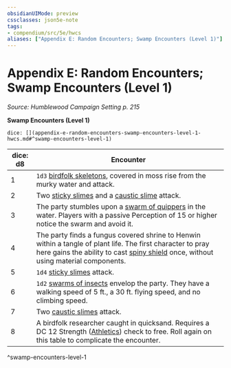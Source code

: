 ```yaml
---
obsidianUIMode: preview
cssclasses: json5e-note
tags:
- compendium/src/5e/hwcs
aliases: ["Appendix E: Random Encounters; Swamp Encounters (Level 1)"]
---
```

# Appendix E: Random Encounters; Swamp Encounters (Level 1)
*Source: Humblewood Campaign Setting p. 215* 

**Swamp Encounters (Level 1)**

`dice: [](appendix-e-random-encounters-swamp-encounters-level-1-hwcs.md#^swamp-encounters-level-1)`

| dice: d8 | Encounter |
|----------|-----------|
| 1 | `1d3` [birdfolk skeletons](Mechanics/bestiary/undead/birdfolk-skeleton-hwcs.md), covered in moss rise from the murky water and attack. |
| 2 | Two [sticky slimes](Mechanics/bestiary/ooze/sticky-slime-hwcs.md) and a [caustic slime](Mechanics/bestiary/ooze/caustic-slime-hwcs.md) attack. |
| 3 | The party stumbles upon a [swarm of quippers](Mechanics/bestiary/beast/swarm-of-quippers.md) in the water. Players with a passive Perception of 15 or higher notice the swarm and avoid it. |
| 4 | The party finds a fungus covered shrine to Henwin within a tangle of plant life. The first character to pray here gains the ability to cast [spiny shield](Mechanics/spells/spiny-shield-hwcs.md) once, without using material components. |
| 5 | `1d4` [sticky slimes](Mechanics/bestiary/ooze/sticky-slime-hwcs.md) attack. |
| 6 | `1d2` [swarms of insects](Mechanics/bestiary/beast/swarm-of-insects.md) envelop the party. They have a walking speed of 5 ft., a 30 ft. flying speed, and no climbing speed. |
| 7 | Two [caustic slimes](Mechanics/bestiary/ooze/caustic-slime-hwcs.md) attack. |
| 8 | A birdfolk researcher caught in quicksand. Requires a DC 12 Strength ([Athletics](Mechanics/Rules/skills.md#Athletics)) check to free. Roll again on this table to complicate the encounter. |
^swamp-encounters-level-1
